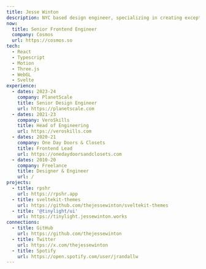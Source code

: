 ```yaml
---
title: Jesse Winton
description: NYC based design engineer, specializing in creating exceptional web experiences with modern frameworks.
now: 
  title: Senior Frontend Engineer
  company: Cosmos
  url: https://cosmos.so
tech:
  - React
  - Typescript
  - Motion
  - Three.js
  - WebGL
  - Svelte
experience:
  - dates: 2023-24
    company: PlanetScale
    title: Senior Design Engineer
    url: https://planetscale.com
  - dates: 2021-23
    company: VeroSkills
    title: Head of Engineering
    url: https://veroskills.com
  - dates: 2020-21
    company: One Day Doors & Closets
    title: Frontend Lead
    url: https://onedaydoorsandclosets.com
  - dates: 2010-20
    company: Freelance
    title: Designer & Engineer
    url: /
projects:
  - title: rpshr
    url: https://rpshr.app
  - title: sveltekit-themes
    url: https://github.com/thejessewinton/sveltekit-themes
  - title: '@tinylight/ui'
    url: https://tinylight.jessewinton.works
connections:
  - title: GitHub
    url: https://github.com/thejessewinton
  - title: Twitter
    url: https://x.com/thejessewinton
  - title: Spotify
    url: https://open.spotify.com/user/jrandallw
---
```

